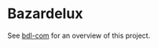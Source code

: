 # Bazardelux

See [bdl-com](https://github.com/erwan-lemonnier/bdl-com) for an overview of
this project.
